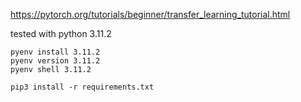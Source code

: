 https://pytorch.org/tutorials/beginner/transfer_learning_tutorial.html


tested with python 3.11.2

```
pyenv install 3.11.2
pyenv version 3.11.2
pyenv shell 3.11.2

pip3 install -r requirements.txt
```
